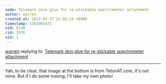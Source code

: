 ```yaml
---
node: Telemark skin glue for re-stickable spectrometer attachment
author: warren
created_at: 2013-02-27 22:01:13 +0000
timestamp: 1362002473
nid: 6140
cid: 3576
uid: 1
---
```




[warren](../profile/warren) replying to: [Telemark skin glue for re-stickable spectrometer attachment](../notes/warren/2-27-2013/telemark-skin-glue-re-stickable-spectrometer-attachment)

----
Yah, to be clear, that image at the bottom is from TetonAT.com, it's not mine. But if I do some ironing, I'll take my own photo!